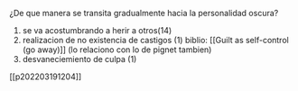 ¿De que manera se transita gradualmente hacia la personalidad oscura?

1) se va acostumbrando a herir a otros(14)
2) realizacion de no existencia de castigos (1)
	biblio: [[Guilt as self-control (go away)]]
	 (lo relaciono con lo de pignet tambien)
3) desvaneciemiento de culpa (1)

[[p202203191204]]